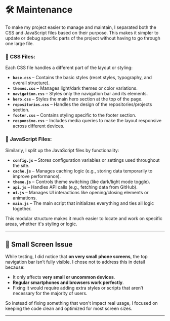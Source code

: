 # 🛠️ Maintenance

To make my project easier to manage and maintain, I separated both the CSS and JavaScript files based on their purpose. This makes it simpler to update or debug specific parts of the project without having to go through one large file.

### 💅 CSS Files:

Each CSS file handles a different part of the layout or styling:

* **`base.css`** – Contains the basic styles (reset styles, typography, and overall structure).
* **`themes.css`** – Manages light/dark themes or color variations.
* **`navigation.css`** – Styles only the navigation bar and its elements.
* **`hero.css`** – Styles the main hero section at the top of the page.
* **`repositories.css`** – Handles the design of the repositories/projects section.
* **`footer.css`** – Contains styling specific to the footer section.
* **`responsive.css`** – Includes media queries to make the layout responsive across different devices.

### 📜 JavaScript Files:

Similarly, I split up the JavaScript files by functionality:

* **`config.js`** – Stores configuration variables or settings used throughout the site.
* **`cache.js`** – Manages caching logic (e.g., storing data temporarily to improve performance).
* **`theme.js`** – Controls theme switching (like dark/light mode toggle).
* **`api.js`** – Handles API calls (e.g., fetching data from GitHub).
* **`ui.js`** – Manages UI interactions like opening/closing elements or animations.
* **`main.js`** – The main script that initializes everything and ties all logic together.

This modular structure makes it much easier to locate and work on specific areas, whether it's styling or logic.

---

## 📱 Small Screen Issue

While testing, I did notice that **on very small phone screens**, the top navigation bar isn’t fully visible. I chose not to address this in detail because:

* It only affects **very small or uncommon devices**.
* **Regular smartphones and browsers work perfectly**.
* Fixing it would require adding extra styles or scripts that aren’t necessary for the majority of users.

So instead of fixing something that won't impact real usage, I focused on keeping the code clean and optimized for most screen sizes.

---

